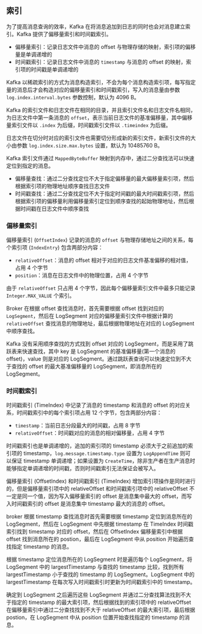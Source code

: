 ## 索引

为了提高消息查询的效率，Kafka 在将消息追加到日志的同时也会对消息建立索引。Kafka 提供了偏移量索引和时间戳索引。

- 偏移量索引：记录日志文件中消息的 offset 与物理存储的映射，索引项的偏移量是单调递增的
- 时间戳索引：记录日志文件中消息的 `timestamp` 与消息的 offset 的映射，索引项的时间戳是单调递增的

Kafka 以稀疏索引的方式为消息构造索引，不会为每个消息构造索引项，每写指定量的消息后才会构造对应的偏移量索引和时间戳索引，写入的消息量由参数 `log.index.interval.bytes` 参数控制，默认为 4096 B。

Kafka 的索引文件和日志文件在相同的目录，并且索引文件名和日志文件名相同，为日志文件中第一条消息的 `offset`，表示当前日志文件的基准偏移量，其中偏移量索引文件以 `.index` 为后缀，时间戳索引文件以 `.timeindex` 为后缀。

日志文件在切分时对应的索引文件也需要切分形成新的索引文件，新索引文件的大小由参数 `log.index.size.max.bytes` 设置，默认为 10485760 B。

Kafka 索引文件通过 `MappedByteBuffer` 映射到内存中，通过二分查找法可以快速定位到指定的消息。

- 偏移量查找：通过二分查找定位不大于指定偏移量的最大偏移量索引项，然后根据索引项的物理地址顺序查找日志文件
- 时间戳查找：通过二分查找定位不大于指定时间戳的最大时间戳索引项，然后根据索引项的偏移量利用偏移量索引定位到顺序查找的起始物理地址，然后根据时间戳在日志文件中顺序查找

### 偏移量索引

偏移量索引 (`OffsetIndex`) 记录的消息的 `offset` 与物理存储地址之间的关系，每个索引项 (`IndexEntry`) 包含两部分内容：

- `relativeOffset`：消息的 offset 相对于对应的日志文件基准偏移的相对值，占用 4 个字节
- `position`：消息在日志文件中的物理位置，占用 4 个字节

由于 `relativeOffset` 只占用 4 个字节，因此每个偏移量索引文件中最多只能记录 `Integer.MAX_VALUE` 个索引。

Broker 在根据 offset 查找消息时，首先需要根据 offset 找到对应的 `LogSegment`，然后在 LogSegment 对应的偏移量索引文件中根据计算的 `relativeOffset` 查找消息的物理地址，最后根据物理地址在对应的 LogSegment 中顺序查找。

Kafka 没有采用顺序查找的方式找到 offset 对应的 LogSegment，而是采用了跳跃表来快速查找，其中 key 是 LogSegment 的基准偏移量(第一个消息的 offset)，value 则是对应的 LogSegment。通过跳跃表查询可以快速定位到不大于查找的 offset 的最大基准偏移量的 LogSegment，即消息所在的 LogSegment。

### 时间戳索引

时间戳索引 (TimeIndex) 中记录了消息的 timestamp 和消息的 offset 的对应关系，时间戳索引中的每个索引项占用 12 个字节，包含两部分内容：
- `timestamp`：当前日志分段最大的时间戳，占用 8 字节
- `relativeOffset`：时间戳对应的消息的相对偏移量，占用 4 字节

时间戳索引也是单调递增的，追加的索引项的 timestamp 必须大于之前追加的索引项的 timestamp，```log.message.timestamp.type``` 设置为 ```LogAppendTime``` 则可以保证 timestamp 单调递增；如果设置为 ```CreateTime```，除非生产者在生产消息时能够指定单调递增的时间戳，否则时间戳索引无法保证会被写入。

偏移量索引 (OffsetIndex) 和时间戳索引 (TimeIndex) 增加索引项操作是同时进行的，但是偏移量索引项中的 relativeOffset 和时间戳索引项中的 relativeOffset 不一定是同一个值，因为写入偏移量索引的 offset 是消息集中最大的 offset，而写入时间戳索引的 offset 是消息集中 timestamp 最大的消息的 offset。

broker 根据 timestamp 查找消息时首先需要根据 timestamp 定位到消息所在的 LogSegment，然后在 LogSegment 中先根据 timestamp 在 TimeIndex 时间戳索引找到 timestamp 对应的 offset，然后在 OffsetIndex 偏移量索引中根据 offset 找到消息所在的 postion，最后在 LogSegment 中从 position 开始遍历查找指定 timestamp 的消息。

根据 timestamp 定位消息所在的 LogSegment 时是遍历每个 LogSegment，将 LogSegment 中的 largestTimestamp 与查找的 timestamp 比较，找到所有 largestTimestamp 小于查找的 timestamp 的 LogSegment。LogSegment 中的 largestTimestamp 在每次写入时间戳索引时更新为时间戳索引中的 timestamp。



确定到 LogSegment 之后遍历这些 LogSegment 并通过二分查找算法找到不大于指定的 timestamp 的最大索引项，然后根据找到的索引项中的 relativeOffset 在偏移量索引中通过二分查找找到不大于 relativeOffset 的最大索引项，最后根据 postion，在 LogSegment 中从 position 位置开始查找指定的 timestamp 的消息。 

